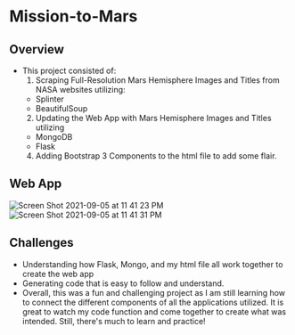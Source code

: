# Mission-to-Mars
## Overview
  * This project consisted of:
    1. Scraping Full-Resolution Mars Hemisphere Images and Titles from NASA websites utilizing:
      * Splinter
      * BeautifulSoup
    2. Updating the Web App with Mars Hemisphere Images and Titles utilizing
      * MongoDB
      * Flask 
    4. Adding Bootstrap 3 Components to the html file to add some flair.

## Web App 
![Screen Shot 2021-09-05 at 11 41 23 PM](https://user-images.githubusercontent.com/60943801/132161704-75588b35-5340-4e8d-b63f-29c479bb7c31.png)
![Screen Shot 2021-09-05 at 11 41 31 PM](https://user-images.githubusercontent.com/60943801/132161713-89b490ab-887e-4292-ad48-4b021c5d00fe.png)

## Challenges
  * Understanding how Flask, Mongo, and my html file all work together to create the web app
  * Generating code that is easy to follow and understand. 
  * Overall, this was a fun and challenging project as I am still learning how to connect the different components of all the applications utilized. It is great to watch my code function and come together to create what was intended. Still, there's much to learn and practice!
